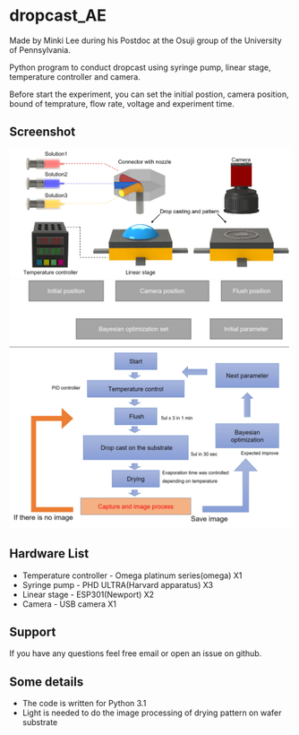 # dropcast_AE
Made by Minki Lee during his Postdoc at the Osuji group of the University of Pennsylvania.

Python program to conduct dropcast using syringe pump, linear stage, temperature controller and camera.  

Before start the experiment, you can set the initial postion, camera position, bound of temprature, flow rate, voltage and experiment time.

## Screenshot
![](setup.jpg)
![](diagram.jpg)

## Hardware List
* Temperature controller - Omega platinum series(omega) X1
* Syringe pump - PHD ULTRA(Harvard apparatus) X3
* Linear stage - ESP301(Newport) X2
* Camera - USB camera X1

## Support
If you have any questions feel free email or open an issue on github.


## Some details
* The code is written for Python 3.1
* Light is needed to do the image processing of drying pattern on wafer substrate

